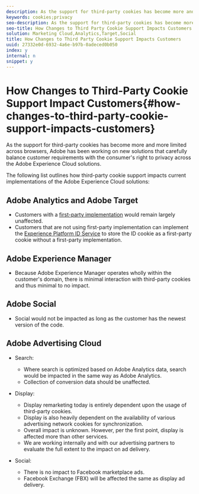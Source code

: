 ```yaml
---
description: As the support for third-party cookies has become more and more limited across browsers, Adobe has been working on new solutions that carefully balance customer requirements with the consumer's right to privacy across the Adobe Experience Cloud solutions.
keywords: cookies;privacy
seo-description: As the support for third-party cookies has become more and more limited across browsers, Adobe has been working on new solutions that carefully balance customer requirements with the consumer's right to privacy across the Adobe Experience Cloud solutions.
seo-title: How Changes to Third Party Cookie Support Impacts Customers
solution: Marketing Cloud,Analytics,Target,Social
title: How Changes to Third Party Cookie Support Impacts Customers
uuid: 27332e0d-6932-4a6e-b97b-0adeced0b050
index: y
internal: n
snippet: y
---
```


# How Changes to Third-Party Cookie Support Impact Customers{#how-changes-to-third-party-cookie-support-impacts-customers}

As the support for third-party cookies has become more and more limited across browsers, Adobe has been working on new solutions that carefully balance customer requirements with the consumer's right to privacy across the Adobe Experience Cloud solutions.

The following list outlines how third-party cookie support impacts current implementations of the Adobe Experience Cloud solutions:

## Adobe Analytics and Adobe Target

* Customers with a [first-party implementation](/help/interface/cookies/cookies-first-party.md) would remain largely unaffected. 
* Customers that are not using first-party implementation can implement the [Experience Platform ID Service](https://docs.adobe.com/content/help/en/id-service/using/implementation-guides/implementation-guides.html) to store the ID cookie as a first-party cookie without a first-party implementation.

## Adobe Experience Manager

* Because Adobe Experience Manager operates wholly within the customer's domain, there is minimal interaction with third-party cookies and thus minimal to no impact.

## Adobe Social

* Social would not be impacted as long as the cus­tomer has the newest ver­sion of the code.

## Adobe Advertising Cloud

* Search:

    * Where search is optimized based on Adobe Analytics data, search would be impacted in the same way as Adobe Analytics. 
    * Collection of conversion data should be unaffected.

* Display:

    * Display remarketing today is entirely dependent upon the usage of third-party cookies. 
    * Display is also heavily dependent on the availabil­ity of various advertising network cookies for synchronization. 
    * Overall impact is unknown. However, per the first point, display is affected more than other services. 
    * We are working internally and with our advertising partners to evaluate the full extent to the impact on ad delivery.

* Social:

    * There is no impact to Facebook market­place ads. 
    * Facebook Exchange (FBX) will be affected the same as display ad delivery.

